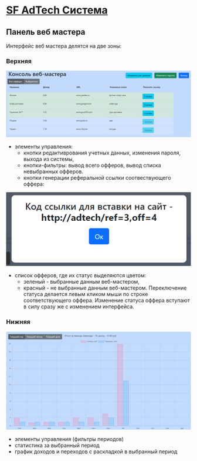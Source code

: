 # [SF AdTech Система](../README.md)

## Панель веб мастера

Интерфейс веб мастера делятся на две зоны:
### Верхняя

![верхняя часть интерфейса](/docs/img/master1.png)

- элементы управления: 
    * кнопки редактиврования учетных данных, изменения пароля, выхода из системы,
    * кнопки-фильтры: вывод всего офферов, вывод списка невыбранных офферов.
    * кнопки генерации реферальной ссылки соотвествующего оффера:

![окно нового оффера](/docs/img/master3.png)

- список офферов, где их статус выделяются цветом:
    * зеленый - выбранные данным веб-мастером,
    * красный - не выбранные данным веб-мастером.
Переключение статуса делается левым кликом мыши по строке соответствующего оффера. Изменение статуса оффера вступают в силу сразу же с изменением интерфейса.

### Нижняя

![нижняя часть интерфейса](/docs/img/master2.png)

- элементы управления (фильтры периодов)
- статистика за выбранный период
- график доходов и переходов с раскладкой в выбранный период
